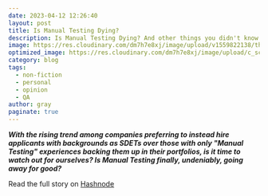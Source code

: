 ```yaml
---
date: 2023-04-12 12:26:40
layout: post
title: Is Manual Testing Dying?
description: Is Manual Testing Dying? And other things you didn't know about Software Testing
image: https://res.cloudinary.com/dm7h7e8xj/image/upload/v1559822138/theme9_v273a9.jpg
optimized_image: https://res.cloudinary.com/dm7h7e8xj/image/upload/c_scale,w_380/v1559822138/theme9_v273a9.jpg
category: blog
tags:
  - non-fiction
  - personal
  - opinion
  - QA
author: gray
paginate: true
---
```


***With the rising trend among companies preferring to instead hire applicants with backgrounds as SDETs over those with only "Manual Testing" experiences backing them up in their portfolios, is it time to watch out for ourselves? Is Manual Testing finally, undeniably, going away for good?***


Read the full story on [Hashnode](https://digracesion.hashnode.dev/is-manual-testing-dying)
